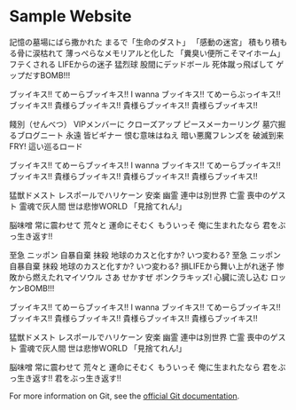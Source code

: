 # Sample Website

記憶の墓場にばら撒かれた まるで「生命のダスト」 「感動の迷宮」
積もり積もる骨に涙枯れて 薄っぺらなメモリアルと化した
「糞臭い便所こそマイホーム」 フテくされる LIFEからの迷子
猛烈球 股間にデッドボール 死体蹴っ飛ばして ゲップだすBOMB!!!

ブッイキス!! てめーらブッイキス!! 
I wanna ブッイキス!! てめーらぶっイキス!!
ブッイキス!! 貴様らブッイキス!!
貴様らブッイキス!! 貴様らブッイキス!!

餞別（せんべつ） VIPメンバーに
クローズアップ ピースメーカーリング
墓穴掘るブログニート 永遠 皆ビギナー
恨む意味はねえ 暗い悪魔フレンズを
破滅到来 FRY! 這い巡るロード

ブッイキス!! てめーらブッイキス!!
I wanna ブッイキス!! てめーらブッイキス!!
ブッイキス!! 貴様らブッイキス!!
貴様らブッイキス!! 貴様らブッイキス!!

猛獣ドメスト レスポールでハリケーン
安楽 幽霊 連中は別世界 亡霊
喪中のゲスト 霊魂で灰人間
世は悲惨WORLD 「見捨てれん!」

脳味噌 常に震わせて
荒々と 運命にそむく
もういっそ 俺に生まれたなら
君をぶっ生き返す!!

至急 ニッポン 自暴自棄 抹殺
地球のカスと化すか? いつ変わる?
至急 ニッポン 自暴自棄 抹殺
地球のカスと化すか? いつ変わる?
損LIFEから舞い上がれ迷子
惨敗から燃えたれマイソウル
さあ せかすぜ ボンクラキッズ!
心臓に流し込む ロッケンBOMB!!!

ブッイキス!! てめーらブッイキス!! 
I wanna ブッイキス!! てめーらブッイキス!!
ブッイキス!! 貴様らブッイキス!!
貴様らブッイキス!! 貴様らブッイキス!!

猛獣ドメスト レスポールでハリケーン
安楽 幽霊 連中は別世界 亡霊
喪中のゲスト 霊魂で灰人間
世は悲惨WORLD 「見捨てれん!」

脳味噌 常に震わせて
荒々と 運命にそむく
もういっそ 俺に生まれたなら
君をぶっ生き返す!!
君をぶっ生き返す!!

For more information on Git, see the
[official Git documentation](https://git-scm.com/).
